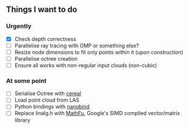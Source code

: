## Things I want to do

### Urgently
- [x] Check depth correctness
- [ ] Parallelise ray tracing with OMP or something else?
- [ ] Resize node dimensions to fit only points within it (upon construction)
- [ ] Parallelise octree creation
- [ ] Ensure all works with non-regular input clouds (non-cubic)

### At some point
- [ ] Serialise Octree with [cereal](https://uscilab.github.io/cereal/)
- [ ] Load point cloud from LAS 
- [ ] Python bindings with [nanobind](https://github.com/wjakob/nanobind)
- [ ] Replace linalg.h with [MathFu](https://github.com/google/mathfu), Google's SIMD compiled vector/matrix library